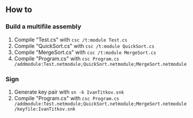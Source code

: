 ## How to
### Build a multifile assembly
1. Compile "Test.cs" with `csc /t:module Test.cs` 
2. Compile "QuickSort.cs" with `csc /t:module QuickSort.cs` 
3. Compile "MergeSort.cs" with `csc /t:module MergeSort.cs` 
4. Compile "Program.cs" with `csc Program.cs /addmodule:Test.netmodule;QuickSort.netmodule;MergeSort.netmodule` 
  
### Sign
1. Generate key pair with `sn -k IvanTitkov.snk`
2. Compile "Program.cs" with `csc Program.cs /addmodule:Test.netmodule;QuickSort.netmodule;MergeSort.netmodule /keyfile:IvanTitkov.snk`
